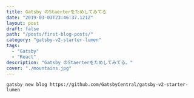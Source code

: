```yaml
---
title: Gatsby のStaerterをためしてみてる
date: "2019-03-03T23:46:37.121Z"
layout: post
draft: false
path: "/posts/first-blog-posts/"
category: "gatsby-v2-starter-lumen"
tags:
  - "Gatsby"
  - "React"
description: "Gatsby のStaerterをためしてみてる。"
cover: "./mountains.jpg"
---
```


`gatsby new blog https://github.com/GatsbyCentral/gatsby-v2-starter-lumen`
